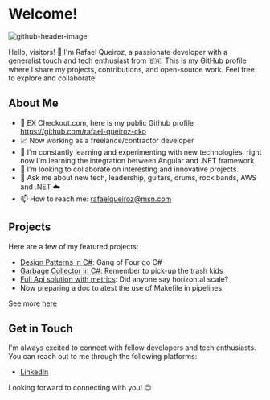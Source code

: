 # Welcome!

![github-header-image](https://github.com/user-attachments/assets/614fe51e-7259-4de1-9094-c64f3ebc8f6d)

Hello, visitors! 👋 I'm Rafael Queiroz, a passionate developer with a generalist touch and tech enthusiast from 🇧🇷. This is my GitHub profile where I share my projects, contributions, and open-source work. Feel free to explore and collaborate!

## About Me

- 💼 EX Checkout.com, here is my public Github profile https://github.com/rafael-queiroz-cko
- 📈 Now working as a freelance/contractor developer
- 🌱 I’m constantly learning and experimenting with new technologies, right now I'm learning the integration between Angular and .NET framework
- 👯 I’m looking to collaborate on interesting and innovative projects.
- 💬 Ask me about new tech, leadership, guitars, drums, rock bands, AWS and .NET ☁️
- 📫 How to reach me: [rafaelqueiroz@msn.com](mailto:rafaelqueiroz@msn.com)

## Projects

Here are a few of my featured projects:

- [Design Patterns in C#](https://github.com/rafaelqueiroz89/design_patterns_in_csharp): Gang of Four go C#
- [Garbage Collector in C#](https://github.com/rafaelqueiroz89/csharp-garbage-collector): Remember to pick-up the trash kids
- [Full Api solution with metrics](https://github.com/rafaelqueiroz89/api-with-metrics-on-docker): Did anyone say horizontal scale?
- Now preparing a doc to atest the use of Makefile in pipelines
  
See more [here](https://github.com/rafaelqueiroz89?tab=repositories)

## Get in Touch

I'm always excited to connect with fellow developers and tech enthusiasts. You can reach out to me through the following platforms:

- [LinkedIn](https://www.linkedin.com/in/rafael-queiroz-643b2818/)

Looking forward to connecting with you! 😊
